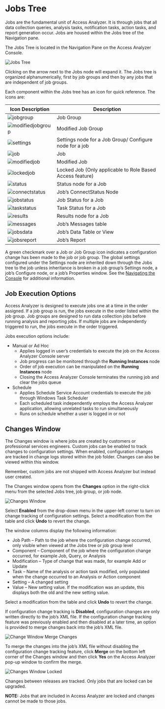 # Jobs Tree

Jobs are the fundamental unit of Access Analyzer. It is through jobs that all data collection queries, analysis tasks, notification tasks, action tasks, and report generation occur. Jobs are housed within the Jobs tree of the Navigation pane.

The Jobs Tree is located in the Navigation Pane on the Access Analyzer Console.

![Jobs Tree](/static/img/product_docs/accessanalyzer/accessanalyzer/enterpriseauditor/admin/jobs/jobstreeoverview.png)

Clicking on the arrow next to the Jobs node will expand it. The Jobs tree is organized alphanumerically, first by job groups and then by any jobs that are independent of job groups.

Each component within the Jobs tree has an icon for quick reference. The icons are:

| Icon Description | Description |
| --- | --- |
| ![jobgroup](/static/img/product_docs/accessanalyzer/accessanalyzer/enterpriseauditor/admin/jobs/jobgroup.png) | Job Group |
| ![modifiedjobgroup](/static/img/product_docs/accessanalyzer/accessanalyzer/enterpriseauditor/admin/jobs/modifiedjobgroup.png) | Modified Job Group |
| ![settings](/static/img/product_docs/activitymonitor/config/dellpowerscale/settings.png) | Settings node for a Job Group/ Configure node for a job |
| ![job](/static/img/product_docs/accessanalyzer/accessanalyzer/enterpriseauditor/admin/jobs/job.png) | Job |
| ![modifiedjob](/static/img/product_docs/accessanalyzer/accessanalyzer/enterpriseauditor/admin/jobs/modifiedjob.png) | Modified Job |
| ![lockedjob](/static/img/product_docs/accessanalyzer/accessanalyzer/enterpriseauditor/admin/jobs/lockedjob.png) | Locked Job  (Only applicable to Role Based Access feature) |
| ![status](/static/img/product_docs/dataclassification/ndc/admin/sources/status.png) | Status node for a Job |
| ![connectstatus](/static/img/product_docs/accessanalyzer/accessanalyzer/enterpriseauditor/admin/jobs/connectstatus.png) | Job’s ConnectStatus Node |
| ![jobstatus](/static/img/product_docs/strongpointfornetsuite/clean_up/jobstatus.png) | Job Status for a Job |
| ![taskstatus](/static/img/product_docs/accessanalyzer/accessanalyzer/enterpriseauditor/admin/jobs/taskstatus.png) | Task Status for a Job |
| ![results](/static/img/product_docs/accessanalyzer/accessanalyzer/enterpriseauditor/admin/datacollector/adinventory/results.png) | Results node for a Job |
| ![messages](/static/img/product_docs/accessanalyzer/accessanalyzer/enterpriseauditor/admin/jobs/messages.png) | Job’s Messages table |
| ![jobsdata](/static/img/product_docs/accessanalyzer/accessanalyzer/enterpriseauditor/admin/jobs/jobsdata.png) | Job’s Data Table or View |
| ![jobsreport](/static/img/product_docs/accessanalyzer/accessanalyzer/enterpriseauditor/admin/jobs/jobsreport.png) | Job’s Report |

A green checkmark over a Job or Job Group icon indicates a configuration change has been made to the job or job group. The global settings configured under the Settings node are inherited down through the Jobs tree to the job unless inheritance is broken in a job group’s Settings node, a job’s Configure node, or a job’s Properties window. See the [Navigating the Console](/docs/product_docs/accessanalyzer/accessanalyzer/enterpriseauditor/admin/navigate/overview.md) for additional information.

## Job Execution Options

Access Analyzer is designed to execute jobs one at a time in the order assigned. If a job group is run, the jobs execute in the order listed within the job group. Job groups are designed to run data collection jobs before running analysis and reporting jobs. If multiple jobs are independently triggered to run, the jobs execute in the order triggered.

Jobs execution options include:

- Manual or Ad Hoc
  - Applies logged in user’s credentials to execute the job on the Access Analyzer Console server
  - Job progress can be monitored through the __Running Instances__ node
  - Order of job execution can be manipulated on the __Running Instances__ node
  - Closing the Access Analyzer Console terminates the running job and clear the jobs queue
- Schedule
  - Applies Schedule Service Account credentials to execute the job through Windows Task Scheduler
  - Each scheduled task independently employs the Access Analyzer application, allowing unrelated tasks to run simultaneously
  - Runs on schedule whether a user is logged in or not

## Changes Window

The Changes window is where jobs are created by customers or professional services engineers. Custom jobs can be enabled to track changes to configuration settings. When enabled, configuration changes are tracked in change logs stored within the job folder. Changes can also be viewed within this window.

Remember, custom jobs are not shipped with Access Analyzer but instead user created.

The Changes window opens from the __Changes__ option in the right-click menu from the selected Jobs tree, job group, or job node.

![Changes Window](/static/img/product_docs/accessanalyzer/accessanalyzer/enterpriseauditor/admin/jobs/changeswindow.png)

Select __Enabled__ from the drop-down menu in the upper-left corner to turn on change tracking of configuration settings. Select a modification from the table and click __Undo__ to revert the change.

The window columns display the following information:

- Job Path – Path to the job where the configuration change occurred, only visible when viewed at the Jobs tree or job group level
- Component – Component of the job where the configuration change occurred, for example Job, Query, or Analysis
- Modification – Type of change that was made, for example Add or Update
- Task – Name of the analysis or action task modified, only populated when the change occurred to an Analysis or Action component
- Setting – A changed setting
- Value – New setting value. If the modification was an update, this displays both the old and the new setting value.

Select a modification from the table and click __Undo__ to revert the change.

If configuration change tracking is __Disabled__, configuration changes are only written directly to the job’s XML file. If the configuration change tracking feature was previously enabled and then disabled at a later time, an option is provided to merge changes back into the job’s XML file.

![Change Window Merge Changes](/static/img/product_docs/accessanalyzer/accessanalyzer/enterpriseauditor/admin/jobs/changeswindowmerge.png)

To merge the changes into the job’s XML file without disabling the configuration change tracking feature, click __Merge__ on the bottom left corner of the Changes window and then click __Yes__ on the Access Analyzer pop-up window to confirm the merge.

![Changes Window Locked](/static/img/product_docs/accessanalyzer/accessanalyzer/enterpriseauditor/admin/jobs/changeswindowlocked.png)

Changes between releases are tracked. Only jobs that are locked can be upgraded.

__NOTE:__ Jobs that are included in Access Analyzer are locked and changes cannot be made to those jobs.

